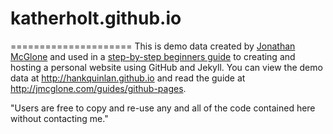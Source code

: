 # katherholt.github.io
=====================
This is demo data created by [Jonathan McGlone](http://jmcglone.com) and used in a [step-by-step beginners guide](http://jmcglone.com/guides/github-pages) to creating and hosting a personal website using GitHub and Jekyll. 
You can view the demo data at <http://hankquinlan.github.io> and read the guide at <http://jmcglone.com/guides/github-pages>. 

"Users are free to copy and re-use any and all of the code contained here without contacting me."
